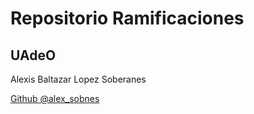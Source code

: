 # Repositorio Ramificaciones
## UAdeO


Alexis Baltazar Lopez Soberanes

[Github  @alex_sobnes](https://github.com/alex_sobnes)
